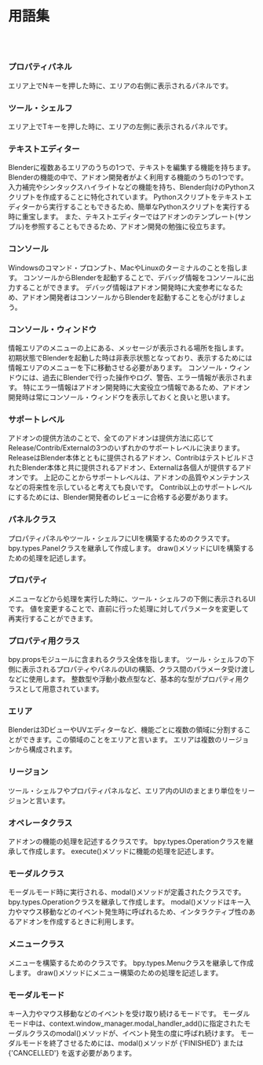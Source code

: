 <div id="sect_title_img_0_0"></div>

<div id="sect_title_text"></div>

# 用語集

<div id="preface"></div>

###### 　


### プロパティパネル

エリア上でNキーを押した時に、エリアの右側に表示されるパネルです。

### ツール・シェルフ

エリア上でTキーを押した時に、エリアの左側に表示されるパネルです。

### テキストエディター

Blenderに複数あるエリアのうちの1つで、テキストを編集する機能を持ちます。Blenderの機能の中で、アドオン開発者がよく利用する機能のうちの1つです。
入力補完やシンタックスハイライトなどの機能を持ち、Blender向けのPythonスクリプトを作成することに特化されています。
Pythonスクリプトをテキストエディターから実行することもできるため、簡単なPythonスクリプトを実行する時に重宝します。
また、テキストエディターではアドオンのテンプレート(サンプル)を参照することもできるため、アドオン開発の勉強に役立ちます。

### コンソール

Windowsのコマンド・プロンプト、MacやLinuxのターミナルのことを指します。
コンソールからBlenderを起動することで、デバッグ情報をコンソールに出力することができます。
デバッグ情報はアドオン開発時に大変参考になるため、アドオン開発者はコンソールからBlenderを起動することを心がけましょう。

### コンソール・ウィンドウ

情報エリアのメニューの上にある、メッセージが表示される場所を指します。
初期状態でBlenderを起動した時は非表示状態となっており、表示するためには情報エリアのメニューを下に移動させる必要があります。
コンソール・ウィンドウには、過去にBlenderで行った操作やログ、警告、エラー情報が表示されます。
特にエラー情報はアドオン開発時に大変役立つ情報であるため、アドオン開発時は常にコンソール・ウィンドウを表示しておくと良いと思います。

### サポートレベル

アドオンの提供方法のことで、全てのアドオンは提供方法に応じてRelease/Contrib/Externalの3つのいずれかのサポートレベルに決まります。
ReleaseはBlender本体とともに提供されるアドオン、ContribはテストビルドされたBlender本体と共に提供されるアドオン、Externalは各個人が提供するアドオンです。
上記のことからサポートレベルは、アドオンの品質やメンテナンスなどの将来性を示していると考えても良いです。
Contrib以上のサポートレベルにするためには、Blender開発者のレビューに合格する必要があります。

### パネルクラス

プロパティパネルやツール・シェルフにUIを構築するためのクラスです。
bpy.types.Panelクラスを継承して作成します。
draw()メソッドにUIを構築するための処理を記述します。

### プロパティ

メニューなどから処理を実行した時に、ツール・シェルフの下側に表示されるUIです。
値を変更することで、直前に行った処理に対してパラメータを変更して再実行することができます。

### プロパティ用クラス

bpy.propsモジュールに含まれるクラス全体を指します。
ツール・シェルフの下側に表示されるプロパティやパネルのUIの構築、クラス間のパラメータ受け渡しなどに使用します。
整数型や浮動小数点型など、基本的な型がプロパティ用クラスとして用意されています。

### エリア

Blenderは3DビューやUVエディターなど、機能ごとに複数の領域に分割することができます。この領域のことをエリアと言います。
エリアは複数のリージョンから構成されます。

### リージョン

ツール・シェルフやプロパティパネルなど、エリア内のUIのまとまり単位をリージョンと言います。

### オペレータクラス

アドオンの機能の処理を記述するクラスです。
bpy.types.Operationクラスを継承して作成します。
execute()メソッドに機能の処理を記述します。

### モーダルクラス

モーダルモード時に実行される、modal()メソッドが定義されたクラスです。
bpy.types.Operationクラスを継承して作成します。
modal()メソッドはキー入力やマウス移動などのイベント発生時に呼ばれるため、インタラクティブ性のあるアドオンを作成するときに利用します。

### メニュークラス

メニューを構築するためのクラスです。
bpy.types.Menuクラスを継承して作成します。
draw()メソッドにメニュー構築のための処理を記述します。

### モーダルモード

キー入力やマウス移動などのイベントを受け取り続けるモードです。
モーダルモード中は、context.window_manager.modal_handler_add()に指定されたモーダルクラスのmodal()メソッドが、イベント発生の度に呼ばれ続けます。
モーダルモードを終了させるためには、modal()メソッドが {'FINISHED'} または {'CANCELLED'} を返す必要があります。
